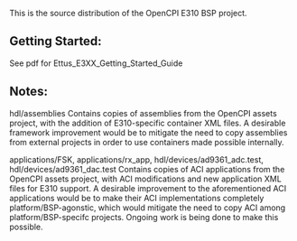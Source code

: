 This is the source distribution of the OpenCPI E310 BSP project.

Getting Started:
---
See pdf for Ettus_E3XX_Getting_Started_Guide

Notes:
---
  hdl/assemblies
    Contains copies of assemblies from the OpenCPI assets project, with the
    addition of E310-specific container XML files. A desirable framework
    improvement would be to mitigate the need to copy assemblies from external
    projects in order to use containers made possible internally.

  applications/FSK,
  applications/rx_app,
  hdl/devices/ad9361_adc.test,
  hdl/devices/ad9361_dac.test
    Contains copies of ACI applications from the OpenCPI assets project, with
    ACI modifications and new application XML files for E310 support. A
    desirable improvement to the aforementioned ACI applications would be to
    make their ACI implementations completely platform/BSP-agonstic, which would
    mitigate the need to copy ACI among platform/BSP-specifc projects. Ongoing
    work is being done to make this possible.
